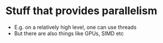 # Stuff that provides parallelism

* E.g. on a relatively high level, one can use threads
* But there are also things like GPUs, SIMD etc
